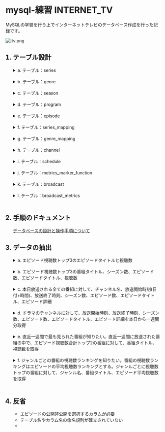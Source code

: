 <!-- # mysql-exercises INTERNET_TV -->
# mysql-練習 INTERNET_TV

MySQLの学習を行う上でインターネットテレビのデータベース作成を行った記録です。

![itv.png](https://gyazo.com/ce5493d717bb65ed0c989b4f020549eb.png)


<ol>

## <li>テーブル設計</li>

<details>
  <summary>a. テーブル：series</summary>

  <text><br>


|カラム名             |データ型        |NULL|キー      |初期値  |AUTO INCREMENT|
|:-:                  |:-:             |:-: |:-:       |:-:     |:-:           |
|series_id            |INT             |    |PRIMARY   |        |YES           |
|created_at           |DATETIME        |    |          |        |              |
|series_name          |VARCHAR(255)    |    |          |        |              |


  <br></text>

</details>
<br><details>
  <summary>b. テーブル：genre</summary>

  <text><br>


|カラム名             |データ型        |NULL|キー      |初期値  |AUTO INCREMENT|
|:-:                  |:-:             |:-: |:-:       |:-:     |:-:           |
|genre_id             |INT             |    |PRIMARY   |        |YES           |
|created_at           |DATETIME        |    |          |        |              |
|genre_name           |VARCHAR(255)    |    |          |        |              |


  <br></text>

</details>
<br><details>
  <summary>c. テーブル：season</summary>

  <text><br>


|カラム名             |データ型        |NULL|キー      |初期値  |AUTO INCREMENT|
|:-:                  |:-:             |:-: |:-:       |:-:     |:-:           |
|season_id            |INT             |    |PRIMARY   |        |YES           |
|created_at           |DATETIME        |    |          |        |              |
|season_name          |VARCHAR(255)    |    |          |        |              |


  <br></text>

</details>
<br><details>
  <summary>d. テーブル：program</summary>

  <text><br>


|カラム名             |データ型        |NULL|キー      |初期値  |AUTO INCREMENT|
|:-:                  |:-:             |:-: |:-:       |:-:     |:-:           |
|program_id           |INT             |    |PRIMARY   |        |YES           |
|created_at           |DATETIME        |    |          |        |              |
|program_title        |VARCHAR(255)    |    |          |        |              |
|description          |TEXT            |    |          |        |              |
|season_id            |INT             |    |          |        |              |
|main_genre_id        |INT             |    |          |        |              |

- 外部キー制約：season_id に対して season(season_id)、main_genre_id に対して genre(genre_id) から設定


  <br></text>

</details>
<br><details>
  <summary>e. テーブル：episode</summary>

  <text><br>


|カラム名             |データ型        |NULL|キー      |初期値  |AUTO INCREMENT|
|:-:                  |:-:             |:-: |:-:       |:-:     |:-:           |
|episode_id           |INT             |    |PRIMARY   |        |YES           |
|created_at           |DATETIME        |    |          |        |              |
|episode_title        |VARCHAR(255)    |    |          |        |              |
|description          |TEXT            |    |          |        |              |
|playtime             |INT             |    |          |        |              |
|on_air               |DATETIME        |    |          |        |              |
|views                |BIGINT          |    |          |0       |              |
|program_id           |INT             |    |          |        |              |

- 外部キー制約：program_id に対して program(program_id) から設定


  <br></text>

</details>
<br><details>
  <summary>f. テーブル：series_mapping</summary>

  <text><br>


|カラム名             |データ型        |NULL|キー      |初期値  |AUTO INCREMENT|
|:-:                  |:-:             |:-: |:-:       |:-:     |:-:           |
|series_mapping_id    |INT             |    |PRIMARY   |        |YES           |
|created_at           |DATETIME        |    |          |        |              |
|program_id           |INT             |    |          |        |              |
|series_id            |INT             |    |          |        |              |

- 外部キー制約：program_id に対して program(program_id)、series_id に対して series(series_id) から設定


  <br></text>

</details>
<br><details>
  <summary>g. テーブル：genre_mapping</summary>

  <text><br>


|カラム名             |データ型        |NULL|キー      |初期値  |AUTO INCREMENT|
|:-:                  |:-:             |:-: |:-:       |:-:     |:-:           |
|genre_mapping_id     |INT             |    |PRIMARY   |        |YES           |
|created_at           |DATETIME        |    |          |        |              |
|program_id           |INT             |    |          |        |              |
|genre_id             |INT             |    |          |        |              |

- 外部キー制約：program_id

 に対して program(program_id)、genre_id に対して genre(genre_id) から設定


  <br></text>

</details>
<br><details>
  <summary>h. テーブル：channel</summary>

  <text><br>


|カラム名             |データ型        |NULL|キー      |初期値  |AUTO INCREMENT|
|:-:                  |:-:             |:-: |:-:       |:-:     |:-:           |
|channel_id           |INT             |    |PRIMARY   |        |YES           |
|created_at           |DATETIME        |    |          |        |              |
|channel_name         |VARCHAR(255)    |    |          |        |              |


  <br></text>

</details>
<br><details>
  <summary>i. テーブル：schedule</summary>

  <text><br>


|カラム名             |データ型        |NULL|キー      |初期値  |AUTO INCREMENT|
|:-:                  |:-:             |:-: |:-:       |:-:     |:-:           |
|schedule_id          |INT             |    |PRIMARY   |        |YES           |
|created_at           |DATETIME        |    |          |        |              |
|channel_id           |INT             |    |          |        |              |
|start_time           |DATETIME        |    |          |        |              |
|end_time             |DATETIME        |    |          |        |              |

- 外部キー制約：channel_id に対して channel(channel_id) から設定


  <br></text>

</details>
<br><details>
  <summary>j. テーブル：metrics_marker_function</summary>

  <text><br>


|カラム名             |データ型        |NULL|キー      |初期値  |AUTO INCREMENT|
|:-:                  |:-:             |:-: |:-:       |:-:     |:-:           |
|metrics_marker_function_id|INT        |    |PRIMARY   |        |YES           |
|created_at           |DATETIME        |    |          |        |              |
|function_name        |VARCHAR(255)    |    |          |        |              |
|function_content     |TEXT            |    |          |        |              |


  <br></text>

</details>
<br><details>
  <summary>k. テーブル：broadcast</summary>

  <text><br>


|カラム名             |データ型        |NULL|キー      |初期値  |AUTO INCREMENT|
|:-:                  |:-:             |:-: |:-:       |:-:     |:-:           |
|broadcast_id         |INT             |    |PRIMARY   |        |YES           |
|created_at           |DATETIME        |    |          |        |              |
|episode_id           |INT             |    |          |        |              |
|schedule_id          |INT             |    |          |        |              |

- 外部キー制約：episode_id に対して episode(episode_id)、schedule_id に対して schedule(schedule_id) から設定


  <br></text>

</details>
<br><details>
  <summary>l. テーブル：broadcast_metrics</summary>

  <text><br>


|カラム名             |データ型        |NULL|キー      |初期値  |AUTO INCREMENT|
|:-:                  |:-:             |:-: |:-:       |:-:     |:-:           |
|broadcast_metrics_id |INT             |    |PRIMARY   |        |YES           |
|created_at           |DATETIME        |    |          |        |              |
|broadcast_id         |INT             |    |          |        |              |
|metrics_marker_function_id|INT        |    |          |        |              |

- 外部キー制約：broadcast_id に対して broadcast(broadcast_id)、metrics_marker_function_id に対して metrics_marker_function(metrics_marker_function_id) から設定


  <br></text>

</details>
<br>


## <li>手順のドキュメント</li>

[データベースの設計と操作手順について](./data_add_doc.md)

## <li>データの抽出</li>


<details>
  <summary>a. エピソード視聴数トップ3のエピソードタイトルと視聴数</summary>

  <text><br>

```sql
SELECT e.episode_title, e.views
  FROM episode e
 ORDER BY e.views DESC
 LIMIT 3
;
```

  <br></text>

</details>
<br>
<details>
  <summary>b. エピソード視聴数トップ3の番組タイトル、シーズン数、エピソード数、エピソードタイトル、視聴数</summary>

  <text><br>

```sql
SELECT p.program_title
     , COUNT(DISTINCT p.season_id) as seasons
     , COUNT(e.episode_id) as episodes
     , e.episode_title
     , e.views
  FROM program p
 INNER JOIN episode e ON e.program_id = p.program_id
 GROUP BY p.program_id, e.episode_title, e.views
 ORDER BY e.views DESC
 LIMIT 3
;
```

  <br></text>

</details>
<br>
<details>
  <summary>c. 本日放送される全ての番組に対して、チャンネル名、放送開始時刻(日付+時間)、放送終了時刻、シーズン数、エピソード数、エピソードタイトル、エピソード詳細</summary>

  <text><br>

```sql
SELECT ch.channel_name
     , s.start_time
     , s.end_time
     , COUNT(DISTINCT p.season_id) as seasons
     , COUNT(e.episode_id) as episodes
     , e.episode_title
     , e.description
  FROM channel ch
 INNER JOIN schedule s ON s.channel_id = ch.channel_id
 INNER JOIN broadcast b ON b.schedule_id = s.schedule_id
 INNER JOIN episode e ON e.episode_id = b.episode_id
 INNER JOIN program p ON p.program_id = e.program_id
 WHERE DATE(s.start_time) = CURDATE()
 GROUP BY ch.channel_name
        , s.start_time
        , s.end_time
        , e.episode_title
        , e.description
;
```

  <br></text>

</details>
<br>
<details>
  <summary>d. ドラマのチャンネルに対して、放送開始時刻、放送終了時刻、シーズン数、エピソード数、エピソードタイトル、エピソード詳細を本日から一週間分取得</summary>

  <text><br>

```sql
SELECT s.start_time, s.end_time, COUNT(DISTINCT p.season_id) as seasons, COUNT(e.episode_id) as episodes, e.episode_title, e.description
FROM channel ch
INNER JOIN schedule s ON s.channel_id = ch.channel_id
INNER JOIN broadcast b ON b.schedule_id = s.schedule_id
INNER JOIN episode e ON e.episode_id = b.episode_id
INNER JOIN program p ON p.program_id = e.program_id
WHERE ch.channel_name = 'Drama' AND s.start_time BETWEEN CURDATE() AND DATE_ADD(CURDATE(), INTERVAL 7 DAY)
GROUP BY s.start_time, s.end_time, e.episode_title, e.description;
```

  <br></text>

</details>
<br>
<details>
  <summary>e. 直近一週間で最も見られた番組が知りたい。直近一週間に放送された番組の中で、エピソード視聴数合計トップ2の番組に対して、番組タイトル、視聴数を取得</summary>

  <text><br>

```sql
SELECT p.program_title, SUM(e.views) as total_views
FROM program p
INNER JOIN episode e ON e.program_id = p.program_id
WHERE e.on_air BETWEEN DATE_SUB(CURDATE(), INTERVAL 7 DAY) AND CURDATE()
GROUP BY p.program_title
ORDER BY total_views DESC
LIMIT 2;
```

  <br></text>

</details>
<br>
<details>
  <summary>f. ジャンルごとの番組の視聴数ランキングを知りたい。番組の視聴数ランキングはエピソードの平均視聴数ランキングとする。ジャンルごとに視聴数トップの番組に対して、ジャンル名、番組タイトル、エピソード平均視聴数を取得</summary>

  <text><br>

```sql
SELECT g.genre_name, p.program_title, AVG(e.views) as avg_views
FROM genre g
INNER JOIN genre_mapping gm ON gm.genre_id = g.genre_id
INNER JOIN program p ON p.program_id = gm.program_id
INNER JOIN episode e ON e.program_id = p.program_id
GROUP BY g.genre_name, p.program_title
ORDER BY avg_views DESC;
```

  <br></text>

</details>
<br>

## <li>反省</li>

  - エピソードの公開非公開を選択するカラムが必要
  - テーブル名やカラム名の命名規則が確立されていない
  - 

<ol>